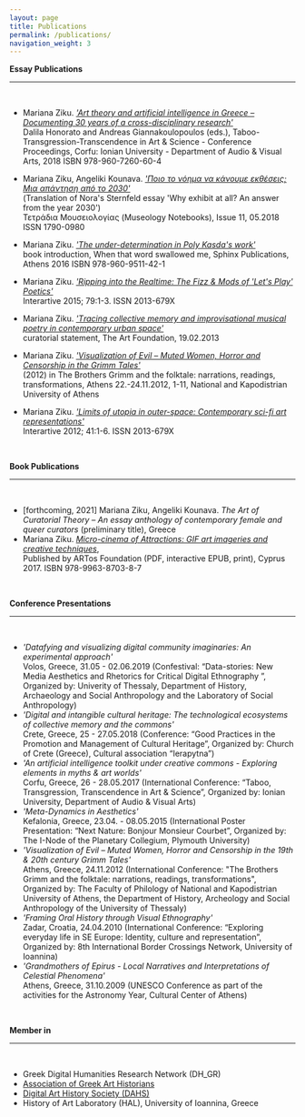 ```yaml
---
layout: page
title: Publications
permalink: /publications/
navigation_weight: 3
---
```


**Essay Publications**

---
<br>

- Mariana Ziku. [*'Art theory and artificial intelligence in Greece – Documenting 30 years of a cross-disciplinary research'*](https://www.academia.edu/35189649/Art_Theory_and_Artificial_Intelligence_in_Greece_Documenting_30_years_of_a_cross-disciplinary_research)  
Dalila Honorato and Andreas Giannakoulopoulos (eds.), Taboo-Transgression-Transcendence in Art & Science - Conference Proceedings, Corfu: Ionian University - Department of Audio & Visual Arts, 2018 ISBN 978-960-7260-60-4
- Mariana Ziku, Angeliki Kounava. [*'Ποιο το νόημα να κάνουμε εκθέσεις; Μια απάντηση από το 2030'*](https://kaleidoscope.gr/el/tetradia-mouseiologias/tetradia11--11-523.html)  
(Translation of Nora's Sternfeld essay 'Why exhibit at all? An answer from the year 2030')  
Τετράδια Μουσειολογίας (Museology Notebooks), Issue 11, 05.2018 ISSN 1790-0980
- Mariana Ziku. [*'The under-determination in Poly Kasda's work'*](https://lekseikones.wordpress.com/2016/07/26/the-under-determination-in-poly-kasdas-work/)  
book introduction, When that word swallowed me, Sphinx Publications, Athens 2016 ISBN 978-960-9511-42-1
- Mariana Ziku. [*'Ripping into the Realtime: The Fizz & Mods of 'Let's Play' Poetics'*](http://interartive.org/2015/11/ripping-into-the-realtime-lets-play/)  
Interartive 2015; 79:1-3. ISSN 2013-679X
- Mariana Ziku. [*'Τracing collective memory and improvisational musical poetry in contemporary urban space'*](http://theartfoundation.metamatic.gr/EN/BLOG_/art-culture/858/tracing_collective_memory_and_improvisational_musical_poetry_in_contemporary_urban_space/)  
curatorial statement, The Art Foundation, 19.02.2013
- Mariana Ziku. [*'Visualization of Evil – Muted Women, Horror and Censorship in the Grimm Tales'*](https://www.academia.edu/2482774/Visualization_of_Evil_muted_women_horror_and_censorship_in_19th_and_20th_century_Grimm_Tales)  
(2012) in The Brothers Grimm and the folktale: narrations, readings, transformations, Athens 22.-24.11.2012, 1-11,  National and Kapodistrian University of Athens
- Mariana Ziku. [*'Limits of utopia in outer-space: Contemporary sci-fi art representations'*](https://www.academia.edu/1906443/Limits_of_Utopia_in_outer-space_Contemporary_sci-fi_art_representations)  
Interartive 2012; 41:1-6. ISSN 2013-679X
	
  <br>
  
**Book Publications**

---

<br>

- [forthcoming, 2021] Mariana Ziku, Angeliki Kounava. *The Art of Curatorial Theory – An essay anthology of contemporary female and queer curators* (preliminary title), Greece
- Mariana Ziku. [*Micro-cinema of Attractions: GIF art imageries and creative techniques*](https://drive.google.com/drive/folders/0B0UjNhiCkNpkN0pPU2ZVX3BzVFU),  
Published by ARTos Foundation (PDF, interactive EPUB, print), Cyprus 2017. ISBN 978-9963-8703-8-7

<br>

**Conference Presentations**

---

<br>

- *'Datafying and visualizing digital community imaginaries: An experimental approach'*  
Volos, Greece, 31.05 - 02.06.2019 (Confestival: “Data-stories: New Media Aesthetics and Rhetorics for Critical Digital Ethnography ”, Organized by: Univerity of Thessaly, Department of History, Archaeology and Social Anthropology and the Laboratory of Social Anthropology)
- *'Digital and intangible cultural heritage: The technological ecosystems of collective memory and the commons'*  
Crete, Greece, 25 - 27.05.2018 (Conference: “Good Practices in the Promotion and Management of Cultural Heritage”, Organized by: Church of Crete (Greece), Cultural association “Ierapytna”)
- *'An artificial intelligence toolkit under creative commons - Exploring elements in myths & art worlds'*  
Corfu, Greece, 26 - 28.05.2017 (International Conference: “Taboo, Transgression, Transcendence in Art & Science”, Organized by: Ionian University, Department of Audio & Visual Arts)
- *'Meta-Dynamics in Aesthetics'*  
Kefalonia, Greece, 23.04. - 08.05.2015 (International Poster Presentation: “Next Nature: Bonjour Monsieur Courbet”, Organized by: The I-Node of the Planetary Collegium, Plymouth University)
- *'Visualization of Evil – Muted Women, Horror and Censorship in the 19th & 20th century Grimm Tales'*  
Athens, Greece, 24.11.2012 (International Conference: "The Brothers Grimm and the folktale: narrations, readings, transformations", Organized by: The Faculty of Philology of National and Kapodistrian University of Athens, the Department of History, Archeology and Social Anthropology of the University of Thessaly)
- *'Framing Oral History through Visual Ethnography'*  
Zadar, Croatia, 24.04.2010 (International Conference: “Exploring everyday life in SE Europe: Identity, culture and representation”, Organized by: 8th International Border Crossings Network, University of Ioannina) 
- *'Grandmothers of Epirus - Local Narratives and Interpretations of Celestial Phenomena'*  
Athens, Greece, 31.10.2009 (UNESCO Conference as part of the activities for the Astronomy Year, Cultural Center of Athens)

<br>

**Member in** 

---  

<br/>

- Greek Digital Humanities Research Network (DH_GR)  
- [Association of Greek Art Historians](https://eeit.org)
- [Digital Art History Society (DAHS)](https://digitalarthistorysociety.org)
- History of Art Laboratory (HAL), University of Ioannina, Greece
